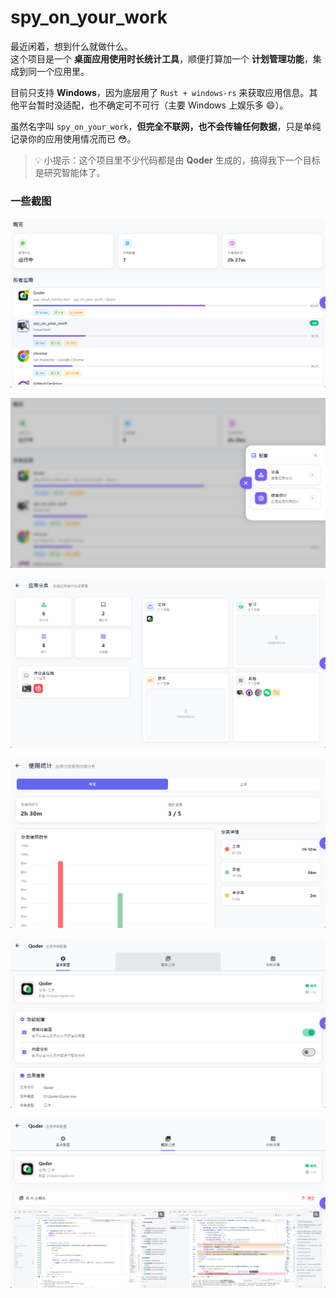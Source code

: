 # spy_on_your_work

最近闲着，想到什么就做什么。  
这个项目是一个 **桌面应用使用时长统计工具**，顺便打算加一个 **计划管理功能**，集成到同一个应用里。

目前只支持 **Windows**，因为底层用了 `Rust + windows-rs` 来获取应用信息。其他平台暂时没适配，也不确定可不可行（主要 Windows 上娱乐多 😄）。

虽然名字叫 `spy_on_your_work`，**但完全不联网，也不会传输任何数据**，只是单纯记录你的应用使用情况而已 😳。

> 💡 小提示：这个项目里不少代码都是由 **Qoder** 生成的，搞得我下一个目标是研究智能体了。


### 一些截图

![image](./resources/1.png)

![image](./resources/2.png)

![image](./resources/3.png)

![image](./resources/4.png)

![image](./resources/5.png)

![image](./resources/6.png)